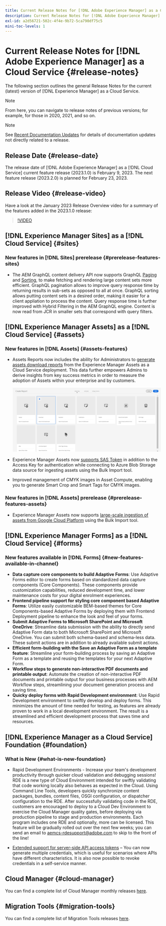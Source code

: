 ```yaml
---
title: Current Release Notes for [!DNL Adobe Experience Manager] as a Cloud Service.
description: Current Release Notes for [!DNL Adobe Experience Manager] as a Cloud Service.
exl-id: a2d56721-502c-4f4e-9b72-5ca790df75c5
mini-toc-levels: 1
---
```


# Current Release Notes for [!DNL Adobe Experience Manager] as a Cloud Service {#release-notes}

The following section outlines the general Release Notes for the current (latest) version of [!DNL Experience Manager] as a Cloud Service.

>[!NOTE]
>
>From here, you can navigate to release notes of previous versions; for example, for those in 2020, 2021, and so on.

>[!NOTE]
>
>See [Recent Documentation Updates](https://experienceleague.adobe.com/docs/experience-manager-release-information/aem-release-updates/doc-updates/documentation-updates.html) for details of documentation updates not directly related to a release.

## Release Date {#release-date}

The release date of [!DNL Adobe Experience Manager] as a [!DNL Cloud Service] current feature release (2023.1.0) is February 9, 2023. The next feature release (2023.2.0) is planned for February 23, 2023.

## Release Video {#release-video}

Have a look at the January 2023 Release Overview video for a summary of the features added in the 2023.1.0 release:

>[!VIDEO](https://video.tv.adobe.com/v/3413479/?quality=12)

## [!DNL Experience Manager Sites] as a [!DNL Cloud Service] {#sites}

### New features in [!DNL Sites] prerelease {#prerelease-features-sites}

* The AEM GraphQL content delivery API now supports GraphQL [Paging](/help/headless/graphql-api/content-fragments.md#paging) and [Sorting](/help/headless/graphql-api/content-fragments.md#sorting), to make fetching and rendering large content sets more efficient. GraphQL pagination allows to improve query response time by returning results in sub-sets as opposed to all at once. GraphQL sorting allows putting content sets in a desired order, making it easier for a client appliation to process the content.  Query response time is further improved with Hybrid Filtering in the AEM GraphQL engine. Content is now read from JCR in smaller sets that correspond with query filters. 

## [!DNL Experience Manager Assets] as a [!DNL Cloud Service] {#assets}

### New features in [!DNL Assets] {#assets-features}

* Assets Reports now includes the ability for Administrators to [generate assets download reports](/help/assets/asset-reports.md) from the Experience Manager Assets as a Cloud Service deployment. This data further empowers Admins to derive insights from key success metrics in order to measure the adoption of Assets within your enterprise and by customers.

   ![PDF rendition for other formats](/help/release-notes/assets/choose_report.png)

* Experience Manager Assets now [supports SAS Token](/help/assets/add-assets.md#asset-bulk-ingestor) in addition to the Access Key for authentication while connecting to Azure Blob Storage data source for ingesting assets using the Bulk Import tool.

* Improved management of CMYK images in Asset Compute, enabling you to generate Smart Crop and Smart Tags for CMYK images.

### New features in [!DNL Assets] prerelease {#prerelease-features-assets}

* Experience Manager Assets now supports [large-scale ingestion of assets from Google Cloud Platform](/help/assets/add-assets.md#asset-bulk-ingestor) using the Bulk Import tool.

## [!DNL Experience Manager Forms] as a [!DNL Cloud Service] {#forms}

### New features available in [!DNL Forms] {#new-features-available-in-channel}

* **Data capture core components to build Adaptive Forms**: Use Adaptive Forms editor to create forms based on standardized data capture components (Core Components). These components provide customization capabilities, reduced development time, and lower maintenance costs for your digital enrolment experiences.
* **Frontend pipeline support for styling core component based Adaptive Forms**: Utilize easily customizable BEM-based themes for Core Components-based Adaptive Forms by deploying them with Frontend Deployment pipeline to enhance the look and feel of your forms.
* **Submit Adaptive Forms to Microsoft SharePoint and Microsoft OneDrive**: Streamline data submission with the ability to directly send Adaptive Form data to both Microsoft SharePoint and Microsoft OneDrive. You can submit both schema-based and schema-less data. These submit actions are in addition to already available submit actions. 
* **Efficient form-building with the Save an Adaptive Form as a template feature**: Streamline your form-building process by saving an Adaptive Form as a template and reusing the templates for your next Adaptive Form. 
* **Workflow steps to generate non-interactive PDF documents and printable output**: Automate the creation of non-interactive PDF documents and printable output for your business processes with AEM Workflow steps, streamlining your document generation process and saving time.
* **Quicky deploy forms with Rapid Development environment**: Use Rapid Development environment to swiftly develop and deploy forms. This minimizes the amount of time needed for testing, as features are already proven to work in a local development environment. The result is a streamlined and efficient development process that saves time and resources.

## [!DNL Experience Manager as a Cloud Service] Foundation {#foundation}

### What is New {#what-is-new-foundation}

* Rapid Development Environments - Increase your team's development productivity through quicker cloud validation and debugging sessions! RDE is a new type of Cloud Environment intended for swiftly validating that code working locally also behaves as expected in the Cloud. Using Command Line Tools, developers quickly synchronize content packages, bundles, content files, OSGI configuration, or dispatcher configuration to the RDE. After successfully validating code in the RDE, customers are encouraged to deploy to a Cloud Dev Environment to exercise the Cloud Manager quality gates, before deploying via production pipeline to stage and production environments. Each program includes one RDE and optionally, more can be licensed. This feature will be gradually rolled out over the next few weeks; you can send an email to aemcs-rdesupport@adobe.com to skip to the front of the line!

* [Extended support for server-side API access tokens](/help/implementing/developing/introduction/generating-access-tokens-for-server-side-apis.md) – You can now generate multiple credentials, which is useful for scenarios where APIs have different characteristics. It is also now possible to revoke credentials in a self-service manner.

## Cloud Manager {#cloud-manager}

You can find a complete list of Cloud Manager monthly releases [here](/help/implementing/cloud-manager/release-notes-cloud-manager/release-notes-cm-current.md).

## Migration Tools {#migration-tools}

You can find a complete list of Migration Tools releases [here](/help/journey-migration/release-notes/release-notes-migration-tools-current.md).
